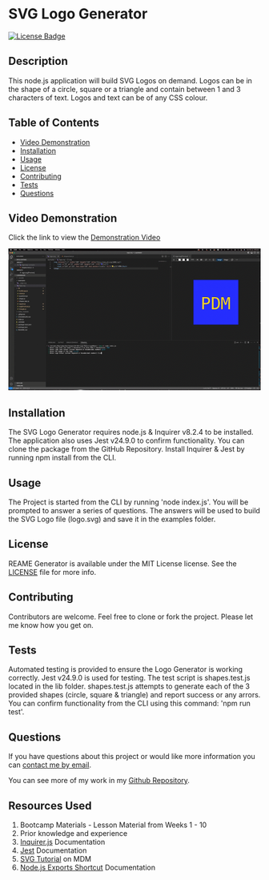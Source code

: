 # SVG Logo Generator

[![License Badge](https://img.shields.io/badge/License-MIT-yellow.svg)](https://opensource.org/licenses/MIT)

## Description
This node.js application will build SVG Logos on demand. Logos can be in the shape of a circle, square or a triangle and contain between 1 and 3 characters of text. Logos and text can be of any CSS colour.

## Table of Contents
* [Video Demonstration](#video-demonstration)
* [Installation](#installation)
* [Usage](#usage)
* [License](#license)
* [Contributing](#contributing)
* [Tests](#tests)
* [Questions](#questions)

## Video Demonstration
Click the link to view the [Demonstration Video][def1]


![Demonstration Video](assets/video/svgLogoGenerator.gif)
## Installation
The SVG Logo Generator requires node.js & Inquirer v8.2.4 to be installed. The application also uses Jest v24.9.0 to confirm functionality. You can clone the package from the GitHub Repository. Install Inquirer & Jest by running npm install from the CLI.


## Usage
The Project is started from the CLI by running 'node index.js'. You will be prompted to answer a series of questions. The answers will be used to build the SVG Logo file (logo.svg) and save it in the examples folder.

## License
REAME Generator is available under the MIT License license. See the [LICENSE](https://opensource.org/licenses/MIT) file for more info.

## Contributing
Contributors are welcome. Feel free to clone or fork the project. Please let me know how you get on.

## Tests
Automated testing is provided to ensure the Logo Generator is working correctly. Jest v24.9.0 is used for testing. The test script is shapes.test.js located in the lib folder. shapes.test.js attempts to generate each of the 3 provided shapes (circle, square & triangle) and report success or any arrors. You can confirm functionality from the CLI using this command: 'npm run test'. 


## Questions
  
If you have questions about this project or would like more information you can [contact me by email](mailto:peter.medbury@dingogap.net.au).
  
You can see more of my work in my [Github Repository](https://github.com/dingogap).

## Resources Used
1. Bootcamp Materials - Lesson Material from Weeks 1 - 10
2. Prior knowledge and experience
3. [Inquirer.js][def2] Documentation
4. [Jest][def3] Documentation
5. [SVG Tutorial][def4] on MDM
6. [Node.js Exports Shortcut][def5] Documentation


[def1]: https://vimeo.com/849850517
[def2]: https://www.npmjs.com/package/inquirer
[def3]: https://jestjs.io/docs/29.4/getting-started
[def4]: https://developer.mozilla.org/en-US/docs/Web/SVG/Tutorial/Getting_Started
[def5]: https://nodejs.org/api/modules.html#exports-shortcut